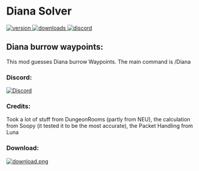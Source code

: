# Diana Solver

<p align="left">
  <a href="https://github.com/Doppelclick/Diana/releases/latest" target="_blank">
    <img alt="version" src="https://img.shields.io/github/release/Doppelclick/Diana?color=%239f00ff&style=for-the-badge" />
  </a>
  <a href="https://github.com/Doppelclick/Diana/releases/latest" target="_blank">
    <img alt="downloads" src="https://img.shields.io/github/downloads/Doppelclick/Diana/total?color=%239f00ff&style=for-the-badge" />
  </a>
  <a href="https://discord.com/channels/@me" target="_blank">
    <img alt="discord" src="https://img.shields.io/badge/Discord-Doppelclick%235993-blue?style=for-the-badge&logo=appveyor" />
  </a>
</p>

## Diana burrow waypoints:
This mod guesses Diana burrow Waypoints.
The main command is /Diana

### Discord:
[![Discord](https://img.shields.io/badge/Discord-Doppelclick%235993-blue?style=for-the-badge&logo=appveyor)](https://discord.com/channels/@me)

### Credits:
Took a lot of stuff from DungeonRooms (partly from NEU), the calculation from Soopy (it tested it to be the most accurate), the Packet Handling from Luna

### Download:
<p align="left">
  <a href="https://github.com/Doppelclick/Diana/releases/latest" target="_blank">
    <img alt="download.png" src="https://img.shields.io/badge/%E2%A0%80-Download-brightgreen?style=for-the-badge&logo=appveyor" />
  </a>
</p>
